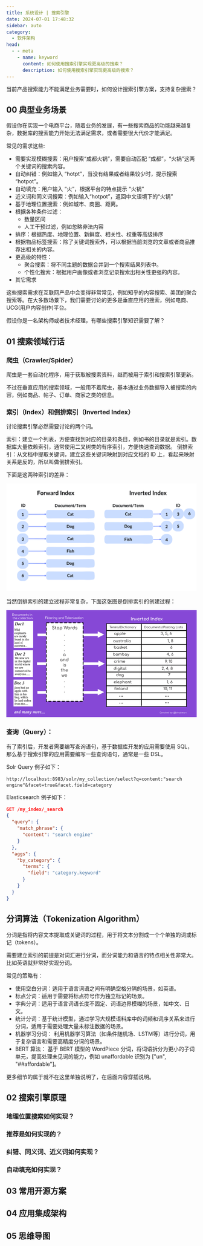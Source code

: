 ```yaml
---
title: 系统设计 | 搜索引擎
date: 2024-07-01 17:48:32
sidebar: auto
category:
  - 软件架构
head:
  - - meta
    - name: keyword
      content: 如何使用搜索引擎实现更高级的搜索？
      description: 如何使用搜索引擎实现更高级的搜索？
---
```


当前产品搜索能力不能满足业务需要时，如何设计搜索引擎方案，支持复杂搜索？

## 00 典型业务场景

假设你在实现一个电商平台，随着业务的发展，有一些搜索商品的功能越来越复杂，数据库的搜索能力开始无法满足需求，或者需要很大代价才能满足。

常见的需求这些:

- 需要实现模糊搜索：用户搜索“成都火锅”，需要自动匹配 “成都”，“火锅”这两个关键词的搜索内容。
- 自动纠错：例如输入 “hotpt”，当没有结果或者结果较少时，提示搜索 “hotpot”。
- 自动填充：用户输入 “火”，根据平台的特点提示 “火锅”
- 近义词和同义词搜索：例如输入“hotpot”，返回中文语境下的“火锅”
- 基于地理位置搜索：例如城市、商圈、距离。
- 根据各种条件过滤：
  - 数量区间
  - 人工干预过滤，例如忽略非法内容
- 排序：根据热度、地理位置、新鲜度、相关性、权重等高级排序
- 根据物品标签搜索：除了关键词搜索外，可以根据当前浏览的文章或者商品推荐出相关的内容。
- 更高级的特性：
  - 聚合搜索：将不同主题的数据合并到一个搜索结果列表中。
  - 个性化搜索：根据用户画像或者浏览记录搜索出相关性更强的内容。
- 其它需求

这些搜索需求在互联网产品中会变得非常常见，例如知乎的内容搜索、美团的聚合搜索等。在大多数场景下，我们需要讨论的更多是垂直应用的搜索，例如电商、UCG(用户内容创作)平台。

假设你是一名架构师或者技术经理，有哪些搜索引擎知识需要了解？

## 01 搜索领域行话

### 爬虫（Crawler/Spider）

爬虫是一套自动化程序，用于获取被搜索资料，继而被用于索引和搜索引擎更新。

不过在垂直应用的搜索领域，一般用不着爬虫，基本通过业务数据导入被搜索的内容，例如商品、帖子、订单、商家之类的信息。

### 索引（Index）和倒排索引（Inverted Index）

讨论搜索引擎必然需要讨论的两个词。

索引：建立一个列表，方便查找到对应的目录和条目，例如书的目录就是索引。数据库大量依赖索引，通常使用二叉树类的有序索引，方便快速查询数据。
倒排索引：从文档中提取关键词，建立这些关键词映射到对应文档的 ID 上，看起来映射关系是反的，所以叫做倒排索引。

下面是这两种索引的差异：

![index-comparison.png](./search-engine/index-comparison.png)

当然倒排索引的建立过程非常复杂，下面这张图是倒排索引的创建过程：

![inverted-inex.png](./search-engine/inverted-inex.png)

### 查询（Query）：

有了索引后，开发者需要编写查询语句，基于数据库开发的应用需要使用 SQL，那么基于搜索引擎的应用需要编写一些查询语句，通常是一些 DSL。

Solr Query 例子如下：

```shell
http://localhost:8983/solr/my_collection/select?q=content:"search engine"&facet=true&facet.field=category
```

Elasticsearch 例子如下：

```json
GET /my_index/_search
{
  "query": {
    "match_phrase": {
      "content": "search engine"
    }
  },
  "aggs": {
    "by_category": {
      "terms": {
        "field": "category.keyword"
      }
    }
  }
}
```

## 分词算法（Tokenization Algorithm）

分词是指将内容文本提取成关键词的过程，用于将文本分割成一个个单独的词或标记（tokens）。

需要建立索引的前提是对词汇进行分词，而分词能力和语言的特点相关性非常大。比如英语就非常好实现分词。

常见的策略有： 

- 使用空白分词：适用于语言词语之间有明确空格分隔的场景，如英语。
- 标点分词：适用于需要将标点符号作为独立标记的场景。
- 字典分词：适用于语言词语长度不固定、词语边界模糊的场景，如中文、日文。
- 统计分词：基于统计模型，通过学习大规模语料库中的词频和词序关系来进行分词，适用于需要处理大量未标注数据的场景。
- 机器学习分词： 利用机器学习算法（如条件随机场、LSTM等）进行分词，用于复杂语言和需要高精度分词的场景。
- BERT 算法： 基于 BERT 模型的 WordPiece 分词，将词语拆分为更小的子词单元，提高处理未见词的能力，例如 unaffordable 识别为 ["un", "##affordable"]。

更多细节的属于就不在这里单独说明了，在后面内容穿插说明。

## 02 搜索引擎原理


### 地理位置搜索如何实现？

### 推荐是如何实现的？

### 纠错、同义词、近义词如何实现？

### 自动填充如何实现？


## 03 常用开源方案

## 04 应用集成架构

## 05 思维导图



